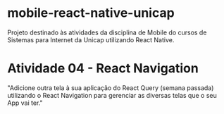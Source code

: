 # mobile-react-native-unicap
Projeto destinado às atividades da disciplina de Mobile do cursos de Sistemas para Internet da Unicap utilizando React Native.

# Atividade 04 - React Navigation
"Adicione outra tela à sua aplicação do React Query (semana passada) utilizando o React Navigation para gerenciar as diversas telas que o seu App vai ter."
